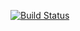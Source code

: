 [![Build Status](https://travis-ci.com/kellencataldo/portquery.svg?branch=master)](https://travis-ci.com/kellencataldo/portquery)
